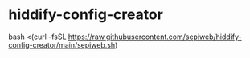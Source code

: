 # hiddify-config-creator

bash <(curl -fsSL https://raw.githubusercontent.com/sepiweb/hiddify-config-creator/main/sepiweb.sh)
